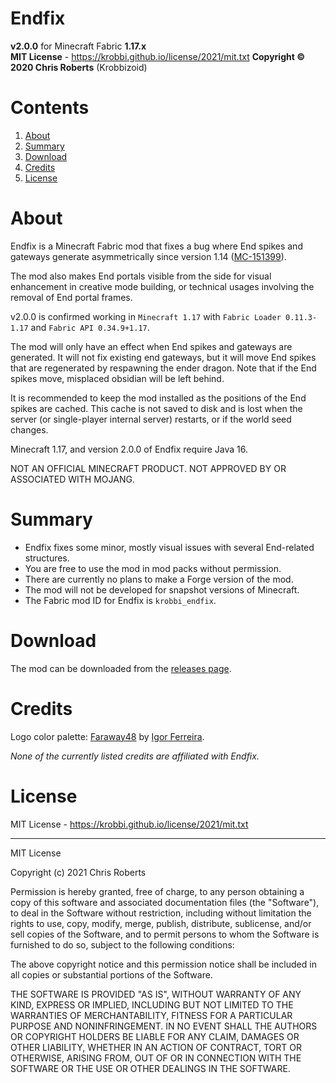 # Endfix
__v2.0.0__ for Minecraft Fabric __1.17.x__  
__MIT License__ - https://krobbi.github.io/license/2021/mit.txt
__Copyright &copy; 2020 Chris Roberts__ (Krobbizoid)

# Contents
1. [About](#about)
2. [Summary](#summary)
3. [Download](#download)
4. [Credits](#credits)
5. [License](#license)

# About
Endfix is a Minecraft Fabric mod that fixes a bug where End spikes and gateways
generate asymmetrically since version 1.14
([MC-151399](https://bugs.mojang.com/browse/MC-151399)).

The mod also makes End portals visible from the side for visual enhancement in
creative mode building, or technical usages involving the removal of End portal
frames.

v2.0.0 is confirmed working in `Minecraft 1.17`
with `Fabric Loader 0.11.3-1.17`
and `Fabric API 0.34.9+1.17`.

The mod will only have an effect when End spikes and gateways are generated. It
will not fix existing end gateways, but it will move End spikes that are
regenerated by respawning the ender dragon. Note that if the End spikes move,
misplaced obsidian will be left behind.

It is recommended to keep the mod installed as the positions of the End spikes
are cached. This cache is not saved to disk and is lost when the server (or
single-player internal server) restarts, or if the world seed changes.

Minecraft 1.17, and version 2.0.0 of Endfix require Java 16.

NOT AN OFFICIAL MINECRAFT PRODUCT. NOT APPROVED BY OR ASSOCIATED WITH MOJANG.

# Summary
* Endfix fixes some minor, mostly visual issues with several End-related
structures.
* You are free to use the mod in mod packs without permission.
* There are currently no plans to make a Forge version of the mod.
* The mod will not be developed for snapshot versions of Minecraft.
* The Fabric mod ID for Endfix is `krobbi_endfix`.

# Download
The mod can be downloaded from the
[releases page](https://github.com/krobbi/fabricmc-endfix/releases).

# Credits
Logo color palette: [Faraway48](https://lospec.com/palette-list/faraway48) by
[Igor Ferreira](https://twitter.com/diemorth).

_None of the currently listed credits are affiliated with Endfix._

# License
MIT License - https://krobbi.github.io/license/2021/mit.txt

---
MIT License

Copyright (c) 2021 Chris Roberts

Permission is hereby granted, free of charge, to any person obtaining a copy
of this software and associated documentation files (the "Software"), to deal
in the Software without restriction, including without limitation the rights
to use, copy, modify, merge, publish, distribute, sublicense, and/or sell
copies of the Software, and to permit persons to whom the Software is
furnished to do so, subject to the following conditions:

The above copyright notice and this permission notice shall be included in all
copies or substantial portions of the Software.

THE SOFTWARE IS PROVIDED "AS IS", WITHOUT WARRANTY OF ANY KIND, EXPRESS OR
IMPLIED, INCLUDING BUT NOT LIMITED TO THE WARRANTIES OF MERCHANTABILITY,
FITNESS FOR A PARTICULAR PURPOSE AND NONINFRINGEMENT. IN NO EVENT SHALL THE
AUTHORS OR COPYRIGHT HOLDERS BE LIABLE FOR ANY CLAIM, DAMAGES OR OTHER
LIABILITY, WHETHER IN AN ACTION OF CONTRACT, TORT OR OTHERWISE, ARISING FROM,
OUT OF OR IN CONNECTION WITH THE SOFTWARE OR THE USE OR OTHER DEALINGS IN THE
SOFTWARE.
